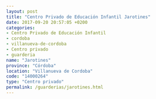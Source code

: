 ```yaml
---
layout: post
title: "Centro Privado de Educación Infantil Jarotines"
date: 2017-09-20 20:57:05 +0200
categories:
- Centro Privado de Educación Infantil
- cordoba
- villanueva-de-cordoba
- Centro privado
- guarderia
name: "Jarotines"
province: "Córdoba"
location: "Villanueva de Cordoba"
code: "14000264"
type: "Centro privado"
permalink: /guarderias/jarotines.html
---
```

